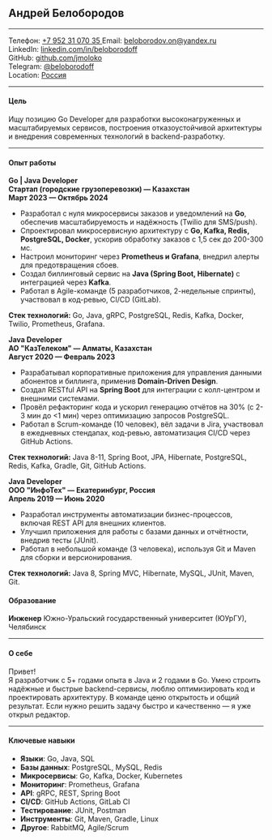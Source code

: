 ## Андрей Белобородов
---

Телефон: [+7 952 31 070 35 ](https://) 
Email: [beloborodov.on@yandex.ru](mailto:beloborodov.on@yandex.ru)  
LinkedIn: [linkedin.com/in/beloborodoff](https://linkedin.com/in/beloborodoff)  
GitHub: [github.com/jmoloko](https://github.com/jmoloko)  
Telegram: [@beloborodoff](https://)  
Location: [Россия](https://)

---
#### Цель

Ищу позицию Go Developer для разработки высоконагруженных и масштабируемых сервисов, построения отказоустойчивой архитектуры и внедрения современных технологий в backend-разработку.

---
#### Опыт работы

**Go | Java Developer**  
**Стартап (городские грузоперевозки) — Казахстан**  
**Март 2023 — Октябрь 2024**

- Разработал с нуля микросервисы заказов и уведомлений на **Go**, обеспечив масштабируемость и надёжность (Twilio для SMS/push).
- Спроектировал микросервисную архитектуру с **Go, Kafka, Redis, PostgreSQL, Docker**, ускорив обработку заказов с 1,5 сек до 200-300 мс.
- Настроил мониторинг через **Prometheus и Grafana**, внедрил алерты для предотвращения сбоев.
- Создал биллинговый сервис на **Java (Spring Boot, Hibernate)** с интеграцией через **Kafka**.
- Работал в Agile-команде (5 разработчиков, 2-недельные спринты), участвовал в код-ревью, CI/CD (GitLab).

**Стек технологий:** Go, Java, gRPC, PostgreSQL, Redis, Kafka, Docker, Twilio, Prometheus, Grafana.

**Java Developer**  
**АО "КазТелеком" — Алматы, Казахстан**  
**Август 2020 — Февраль 2023**

- Разрабатывал корпоративные приложения для управления данными абонентов и биллинга, применив **Domain-Driven Design**.
- Создал RESTful API на **Spring Boot** для интеграции с колл-центром и внешними системами.
- Провёл рефакторинг кода и ускорил генерацию отчётов на 30% (с 2-3 мин до <1 мин) через оптимизацию запросов PostgreSQL.
- Работал в Scrum-команде (10 человек), вёл задачи в Jira, участвовал в ежедневных стендапах, код-ревью, автоматизация CI/CD через GitHub Actions.

**Стек технологий:** Java 8-11, Spring Boot, JPA, Hibernate, PostgreSQL, Redis, Kafka, Gradle, Git, GitHub Actions.

**Java Developer**  
**ООО "ИнфоТех" — Екатеринбург, Россия**  
**Апрель 2019 — Июнь 2020**

- Разработал инструменты автоматизации бизнес-процессов, включая REST API для внешних клиентов.
- Улучшил приложения для работы с базами данных и отчётности, внедрив тесты (JUnit).
- Работал в небольшой команде (3 человека), используя Git и Maven для сборки и версионирования.

**Стек технологий:** Java 8, Spring MVC, Hibernate, MySQL, JUnit, Maven, Git.

#### Образование

**Инженер**
Южно-Уральский государственный университет (ЮУрГУ), Челябинск  

---
#### О себе

Привет!  
Я разработчик с 5+ годами опыта в Java и 2 годами в Go. Умею строить надёжные и быстрые backend-сервисы, люблю оптимизировать код и проектировать архитектуру. В команде ценю открытость и общий результат. Если нужно решить задачу быстро и качественно — я уже открыл редактор.

---
#### Ключевые навыки

- **Языки**: Go, Java, SQL  
- **Базы данных**: PostgreSQL, MySQL, Redis  
- **Микросервисы**: Go, Kafka, Docker, Kubernetes  
- **Мониторинг**: Prometheus, Grafana  
- **API**: gRPC, REST, Spring Boot  
- **CI/CD**: GitHub Actions, GitLab CI  
- **Тестирование**: JUnit, Postman  
- **Инструменты**: Git, Maven, Gradle, Linux  
- **Другое**: RabbitMQ, Agile/Scrum  
